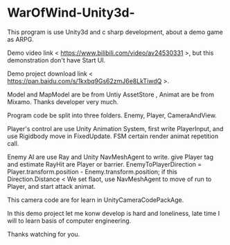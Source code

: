 # WarOfWind-Unity3d-
This program is use Unity3d and c sharp development, about a demo game as ARPG.

Demo video link < https://www.bilibili.com/video/av24530331 >, but this demonstration don't have Start UI.

Demo project download link < https://pan.baidu.com/s/1kxbq9Gs62zmJ6e8LkTiwdQ >.

Model and MapModel are be from Untiy AssetStore , Animat are be from Mixamo. Thanks developer very much.

Program code be split into three folders. Enemy, Player, CameraAndView.

Player's control are use Unity Animation System, first write PlayerInput, and use Rigidbody move in FixedUpdate.
FSM  certain render animat repetition call.

Enemy AI are use Ray and Unity NavMeshAgent to write. give Player tag and estimate RayHit are Player or barrier.
EnemyToPlayerDirection = Player.transform.position - Enemy.transform.position;
if this Direction.Distance < We set flaot, use NavMeshAgent to move of run to Player, and start attack animat.

This camera code are for learn in UnityCameraCodePackAge.

In this demo project let me konw develop is hard and loneliness, late time I will to learn basis of computer engineering.

Thanks watching for you.
